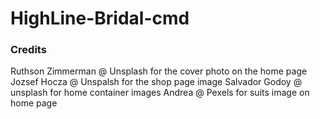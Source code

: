 # HighLine-Bridal-cmd






### Credits

Ruthson Zimmerman @ Unsplash for the cover photo on the home page
Jozsef Hocza @ Unspalsh for the shop page image
Salvador Godoy @ unsplash for home container images
Andrea @ Pexels for suits image on home page